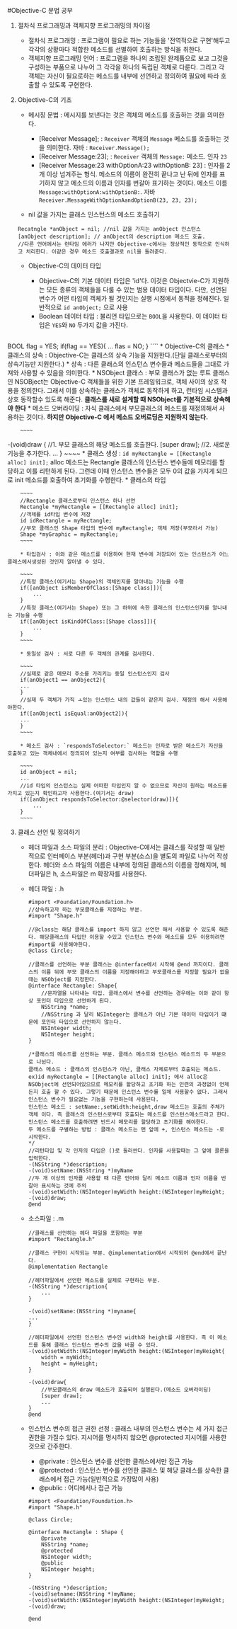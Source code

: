 #Objective-C 문법 공부

1. 절차식 프로그래밍과 객체지향 프로그래밍의 차이점
	* 절차식 프로그래밍 : 프로그램이 필요로 하는 기능들을 '전역적으로 구현'해두고 각각의 상황마다 적합한 메소드를 선별하여 호출하는 방식을 취한다.
	* 객체지향 프로그래밍 언어 : 프로그램을 하나의 조립된 완제품으로 보고 그것을 구성하는 부품으로 나누어 그 각각을 하나의 독립된 객체로 다룬다. 그리고 각 객체는 자신이 필요로하는 메소드를 내부에 선언하고 정의하여 필요에 따라 호출할 수 있도록 구현한다.

	
2. Objective-C의 기초
	* 메시징 문법 : 메시지를 보낸다는 것은 객체의 메소드를 호출하는 것을 의미한다.
		*  [Receiver Message]; : `Receiver` 객체의 `Message` 메소드를 호출하는 것을 의미한다. 자바 : `Receiver.Message();`
		*  [Receiver Message:23]; : `Receiver` 객체의 `Message:` 메소드. 인자 `23`
		*  [Receiver Message:23 withOptionA:23 withOptionB: 23] : 인자를 2개 이상 넘겨주는 형식. 메소드의 이름이 완전히 끝나고 난 뒤에 인자를 표기하지 않고 메소드의 이름과 인자를 번갈아 표기하는 것이다. 메소드 이름 `Message:withOptionA:withOptionB:`. 자바 `Receiver.MessageWithOptionAandOptionB(23, 23, 23);` 

	* nil 값을 가지는 클래스 인스턴스의 메소드 호출하기
	
	````
	Recatngle *anObject = nil; //nil 값을 가지는 anObject 인스턴스
	[anObject description]; // anObject의 description 메소드 호출. 
	//다른 언어에서는 런타임 에러가 나지만 Objective-c에서는 정상적인 동작으로 인식하고 처리한다. 이같은 경우 메소드 호출결과로 nil을 돌려준다.
	````
	
	* Objective-C의 데이터 타입
		* Objective-C의 기본 데이터 타입은 'id'다. 이것은 Objectvie-C가 지원하는 모든 종류의 객체들을 다룰 수 있는 범용 데이터 타입이다. 다만, 선언된 변수가 어떤 타입의 객체가 될 것인지는 실행 시점에서 동적을 정해진다. 일반적으로 `id anObject;` 으로 사용
		* Boolean 데이터 타입 : 불리언 타입으로는 `BOOL`을 사용한다. 이 데이터 타입은 `YES`와 `NO` 두가지 값을 가진다.

		````
BOOL flag = YES;
if(flag == YES){
	...
	flas = NO;
}
		````
	* Objective-C의 클래스
		* 클래스의 상속 : Objective-C는 클래스의 상속 기능을 지원한다.(단일 클래스로부터의 상속기능만 지원한다.) 
			* 상속 : 다른 클래스의 인스턴스 변수들과 메소드들을 그대로 가져와 사용할 수 있음을 의미한다.
		* NSObject 클래스 : 부모 클래스가 없는 루트 클래스인 NSOBject는 Objective-C 객체들을 위한 기본 프레임워크로, 객체 사이의 상호 작용을 정의한다. 그래서 이를 상속하는 클래스가 객체로 동작하게 하고, 런타임 시스템과 상호 동작할수 있도록 해준다. **클래스를 새로 설계할 때 NSObject를 기본적으로 상속해야 한다**
		* 메소드 오버라이딩 : 자식 클래스에서 부모클래스의 메소드를 재정의해서 사용하는 것이다. **하지만 Objective-C 에서 메소드 오버로딩은 지원하지 않는다.**
		
		~~~~
-(void)draw {
	//1. 부모 클래스의 해당 메소드를 호출한다.
	[super draw];
	//2. 새로운 기능을 추가한다.
	...
}
		~~~~
		* 클래스 생성 : `id myRectangle = [[Rectangle alloc] init];` alloc 메소드는 Rectangle 클래스의 인스턴스 변수들에 메모리를 할당하고 이를 리턴하게 된다. 그런데 이때 인스턴스 변수들은 모두 0의 값을 가지게 되므로 init 메소드를 호출하여 초기화를 수행한다.
		* 클래스의 타입
		
		~~~~
		//Rectangle 클래스로부터 인스턴스 하나 선언
		Rectangle *myRectangle = [[Rectangle alloc] init];
		//객체를 id타입 변수에 저장 
		id idRectangle = myRectangle;
		//부모 클래스인 Shape 타입의 변수에 myRectangle; 객체 저장(부모라서 가능)
		Shape *myGraphic = myRectangle;
		~~~~
		
		* 타입검사 : 이와 같은 메소드를 이용하여 현재 변수에 저장되어 있는 인스턴스가 어느 클래스에서생성된 것인지 알아낼 수 있다.
		
		~~~~
		//특정 클래스(여기서는 Shape)의 객체인지를 알아내는 기능을 수행 
		if([anObject isMemberOfClass:[Shape class]]){
			...
		}
		//특정 클래스(여기서는 Shape) 또는 그 하위에 속한 클래스의 인스턴스인지를 알나내는 기능을 수행
		if([anObject isKindOfClass:[Shape class]]){
			...
		}
		~~~~
		
		* 동일성 검사 : 서로 다른 두 객체의 관계를 검사한다.
		
		~~~~
		//실제로 같은 메모리 주소를 가리키는 동일 인스턴스인지 검사
		if(anObject1 == anObject2){
		...
		}
		//실제 두 객체가 가직 ㅗ있는 인스턴스 내의 값들이 같은지 검사. 재정의 해서 사용해야한다.
		if([anObject1 isEqual:anObject2]){
		...
		}
		~~~~
		
		* 메소드 검사 : `respondsToSelector:` 메소드는 인자로 받은 메소드가 자신을 호출하고 있는 객체내에서 정의되어 있는지 여부를 검사하는 역할을 수행

		~~~~
		id anObject = nil;
		...
		//id 타입의 인스턴스는 실제 어떠한 타입인지 알 수 없으므로 자신이 원하는 메소드를 가지고 있는지 확인하고자 사용한다.(여기서는 draw)
		if([anObject respondsToSelector:@selector(draw)]){
			...
		}
		~~~~
	
	
3. 클래스 선언 및 정의하기
	* 헤더 파일과 소스 파일의 분리 : Objective-C에서는 클래스를 작성할 때 일반적으로 인터페이스 부분(헤더)과 구현 부분(소스)을 별도의 파일로 나누어 작성한다. 헤더와 소스 파일의 이름은 내부에 정의된 클래스의 이름을 정해지며, 헤더파일은 h, 소스파일은 m 확장자를 사용한다.
	* 헤더 파일 : .h
		
		~~~~
		#import <Foundation/Foundation.h>
		//상속하고자 하는 부모클래스를 지정하는 부분.
		#import "Shape.h"
		
		//@class는 해당 클래스를 import 하지 않고 선언만 해서 사용할 수 있도록 해준다. 해당클래스의 타입만 이용할 수있고 인스턴스 변수와 메소드를 모두 이용하려면 #import를 사용해야한다.
		@class Circle;
		
		//클래스를 선언하는 부분 클래스는 @interface에서 시작해 @end 까지이다. 클래스의 이름 뒤에 부모 클래스의 이름을 지정해야하고 부모클래스를 지정할 필요가 없을 때는 NSObject를 지정한다.
		@interface Rectangle: Shape{	
			//문자열을 나타내는 타입. 클래스에서 변수를 선언하는 경우에는 이와 같이 항상 포인터 타입으로 선언하게 된다.
			NSString *name;
			//NSString 과 달리 NSInteger는 클래스가 아닌 기본 데이터 타입이기 떄문에 포인터 타입으로 선언하지 않는다. 
			NSInteger width;
			NSInteger height;
		}
		
		/*클래스의 메소드를 선언하는 부분. 클래스 메소드와 인스턴스 메소드의 두 부분으로 나뉜다.
		클래스 메소드 : 클래스의 인스턴스가 아닌, 클래스 자체로부터 호출되는 메소드. 
		ex)id myRectangle = [[Rectangle alloc] init]; 에서 alloc은 NSObject에 선언되어있으므로 메모리를 할당하고 초기화 하는 인련의 과정없이 언제든지 호출 할 수 있다. 그렇기 때문에 인스턴스 변수를 일체 사용할수 없다. 그래서 인스턴스 변수가 필요없는 기능을 구현하는데 사용된다.
		인스턴스 메소드 : setName:,setWidth:height,draw 메소드는 호출의 주체가 객체 이다. 즉 클래스의 인스턴스로부터 호출되는 메소드를 인스턴스메소드라고 한다. 
		인스턴스 메소드를 호출하려면 반드시 메모리를 할당하고 초기화를 해야한다.	
		두 메소드를 구별하는 방법 : 클래스 메소드는 맨 앞에 +, 인스턴스 메소드는 -로 시작한다.
		*/
		//리턴타입 및 각 인자의 타입은 ()로 둘러싼다. 인자를 사용할때는 그 앞에 콜론을 입력한다.
		-(NSString *)description;
		-(void)setName:(NSString *)myName
		//두 개 이상의 인자를 사용할 때 다른 언어와 달리 메소드 이름과 인자 이름을 번갈아 표시하는 것에 주의 
		-(void)setWidth:(NSInteger)myWidth height:(NSInteger)myHeight;
		-(void)draw;
		@end
		~~~~
		
	* 소스파일 : .m
	
		~~~~
		//클래스를 선언하는 헤더 파일을 포함하는 부분 
		#import "Rectangle.h"
	
		//클래스 구현이 시작되는 부분. @implementation에서 시작되어 @end에서 끝난다.
		@implementation Rectangle
	
		//헤더파일에서 선언한 메소드를 실제로 구현하는 부분. 
		-(NSString *)description{
			...
		}
	
		-(void)setName:(NSString *)myname{
		...
		}
	
		//헤더파일에서 선언한 인스턴스 변수인 width와 height를 사용한다. 즉 이 메소드를 통해 클래스 인스턴스 변수의 값을 바꿀 수 있다.
		-(void)setWidth:(NSInteger)myWidth height:(NSInteger)myHeight{
			width = myWidth;
			height = myHeight;
		}
	
		-(void)draw{
			//부모클래스의 draw 메소드가 호출되어 실행된다.(메소드 오버라이딩)
			[super draw];
			...
		}
		@end
		~~~~
		
	* 인스턴스 변수의 접근 권한 선정 : 클래스 내부의 인스턴스 변수는 세 가지 접근 권한을 가질수 있다. 지시어를 명시하지 않으면 @protected 지시어를 사용한 것으로 간주한다.
		- @private : 인스턴스 변수를 선언한 클래스에서만 접근 가능
		- @protected : 인스턴스 변수를 선언한 클래스 및 해당 클래스를 상속한 클래스에서 접근 가능(일반적으로 가장많이 사용)
		- @public : 어디에서나 접근 가능

		~~~~
		#import <Foundation/Foundation.h>
		#import "Shape.h"
		
		@class Circle;
		
		@interface Rectangle : Shape {
			@private
			NSString *name;
			@protected
			NSInteger width;
			@public
			NSInteger height;
		}
		
		-(NSString *)description;
		-(void)setname:(NSString *)myName;
		-(void)setWidth:(NSInteger)myWidth height:(NSInteger)myHeight;
		-(void)draw;
		
		@end
		~~~~













